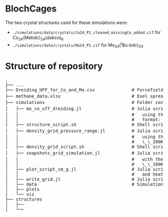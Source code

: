 # BlochCages

The two crystal structures used for these simulations were:

- `./simulations/data/crystals/Co24_P1_cleaned_missingCo_added.cif` for Co<sub>24</sub>(Mebdc)<sub>24</sub>(dabco)<sub>6</sub>
- `./simulations/data/crystals/Mo24_P1.cif` for Mo<sub>24</sub>(<sup>t</sup>Bu-bdc)<sub>24</sub>

# Structure of repository
<pre>
.
├── ...
├── Dreiding_UFF_for_Co_and_Mo.csv              # Forcefield file that combines Dreiding and UFF used to achieve most accurate simulation data
├── methane_data.xlsx                           # Exel spreadsheet containing experimental data for the for Co<sub>24</sub>(Mebdc)<sub>24</sub>(dabco)<sub>6</sub> and Mo<sub>24</sub>(<sup>t</sup>Bu-bdc)<sub>24</sub>
├── simulations                                 # Folder containing all simulation files and output data
│   ├── mo_co_uff_dreiding.jl                   # Julia script for calculating adsorption isotherms for Co<sub>24</sub>(Mebdc)<sub>24</sub>(dabco)<sub>6</sub> and Mo<sub>24</sub>(<sup>t</sup>Bu-bdc)<sub>24</sub> with the adsorbate CH_4
│   │                                           #   using the UFF and Dreiding_UFF forcefields for pressure on a logarithmic scale from 0.01 bar to 65 bar. This outputs .jld2 files of the
│   │                                           #   format: \<structure name\>_\<forcefield\>_100Kcycles.jld2
│   ├── structure_script.sh                     # Shell script for running the mo_co_uff_dreiding.jl file with multiple cores to use parallel processing on OSU's computing cluster
│   ├── density_grid_pressure_range.jl          # Julia script for calculating the density grid for Co<sub>24</sub>(Mebdc)<sub>24</sub>(dabco)<sub>6</sub> and Mo<sub>24</sub>(<sup>t</sup>Bu-bdc)<sub>24</sub> with the adsorbate CH_4
│   │                                           #   using the Dreiding_UFF forcefield file for the pressures: 1 bar, 5 bar, 35 bar, and 65 bar. This outputs .jld2 files of the format
│   │                                           #   \<structure_name\>_\<forcefield_name\>_200Kcycles_grid_range.jld2
│   ├── density_grid_script.sh                  # Shell script for running the density_grid_pressure_range.jl file with multiple cores to use parallel processing on OSU's computing cluster
│   ├── snapshots_grid_simulation.jl            # Julia script for recording adsorbate positions during a GCMC simulation for Co<sub>24</sub>(Mebdc)<sub>24</sub>(dabco)<sub>6</sub> and Mo<sub>24</sub>(<sup>t</sup>Bu-bdc)<sub>24</sub>
│   │                                           #   with the adsorbate CH_4 using the Dreiding_UFF forcefield file at 5.0 bar. This outputs .jld2 files of the format
│   │                                           #   \<structure_name\>_\<forcefield_name\>_100Kcycles_snapshots_grid.jld2
│   ├── plot_script_cm_g.jl                     # Julia script that loads in the outputs from the mo_co_uff_dreiding.jl script and makes data visualizations to compare adsorption isotherms
│   │                                           #   and heat of adsorption between the simulated data and experimental data
│   ├── write_grid.jl                           # Julia script for
│   ├── data                                    # Simulation input files for <a href="https://github.com/SimonEnsemble/PorousMaterials.jl" title="PorousMaterials.jl">PorousMaterials.jl</a>
│   ├── plots
│   └── viz
├── structures
│   ├──  
│   └──
</pre>

